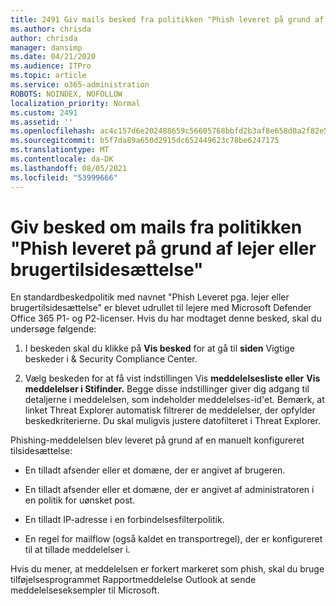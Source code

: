 ```yaml
---
title: 2491 Giv mails besked fra politikken "Phish leveret på grund af lejer eller brugertilsidesættelse"
ms.author: chrisda
author: chrisda
manager: dansimp
ms.date: 04/21/2020
ms.audience: ITPro
ms.topic: article
ms.service: o365-administration
ROBOTS: NOINDEX, NOFOLLOW
localization_priority: Normal
ms.custom: 2491
ms.assetid: ''
ms.openlocfilehash: ac4c157d6e202488659c56605768bbfd2b3af8e658d0a2f82e529fdac6763fa9
ms.sourcegitcommit: b5f7da89a650d2915dc652449623c78be6247175
ms.translationtype: MT
ms.contentlocale: da-DK
ms.lasthandoff: 08/05/2021
ms.locfileid: "53999666"
---
```

# <a name="alert-email-messages-from-the-phish-delivered-due-to-tenant-or-user-override-policy"></a>Giv besked om mails fra politikken "Phish leveret på grund af lejer eller brugertilsidesættelse"

En standardbeskedpolitik med navnet "Phish Leveret pga. lejer eller brugertilsidesættelse" er blevet udrullet til lejere med Microsoft Defender Office 365 P1- og P2-licenser. Hvis du har modtaget denne besked, skal du undersøge følgende:

1. I beskeden skal du klikke på **Vis besked** for at gå til **siden** Vigtige beskeder i & Security Compliance Center.

2. Vælg beskeden for at få vist indstillingen Vis **meddelelsesliste eller** **Vis meddelelser i Stifinder.** Begge disse indstillinger giver dig adgang til detaljerne i meddelelsen, som indeholder meddelelses-id'et. Bemærk, at linket Threat Explorer automatisk filtrerer de meddelelser, der opfylder beskedkriterierne. Du skal muligvis justere datofilteret i Threat Explorer.

Phishing-meddelelsen blev leveret på grund af en manuelt konfigureret tilsidesættelse:

- En tilladt afsender eller et domæne, der er angivet af brugeren.

- En tilladt afsender eller et domæne, der er angivet af administratoren i en politik for uønsket post.

- En tilladt IP-adresse i en forbindelsesfilterpolitik.

- En regel for mailflow (også kaldet en transportregel), der er konfigureret til at tillade meddelelser i.

Hvis du mener, at meddelelsen er forkert markeret som [](https://support.office.com/article/b5caa9f1-cdf3-4443-af8c-ff724ea719d2) phish, skal du bruge tilføjelsesprogrammet Rapportmeddelelse Outlook at sende meddelelseseksempler til Microsoft.
